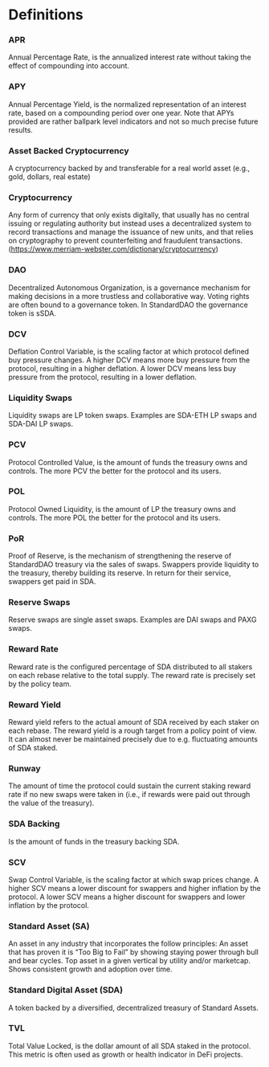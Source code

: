 # Definitions

### APR&#x20;

Annual Percentage Rate, is the annualized interest rate without taking the effect of compounding into account.&#x20;

### APY&#x20;

Annual Percentage Yield, is the normalized representation of an interest rate, based on a compounding period over one year. Note that APYs provided are rather ballpark level indicators and not so much precise future results.&#x20;

### Asset Backed Cryptocurrency&#x20;

A cryptocurrency backed by and transferable for a real world asset (e.g., gold, dollars, real estate)&#x20;

### Cryptocurrency

Any form of currency that only exists digitally, that usually has no central issuing or regulating authority but instead uses a decentralized system to record transactions and manage the issuance of new units, and that relies on cryptography to prevent counterfeiting and fraudulent transactions. (https://www.merriam-webster.com/dictionary/cryptocurrency)&#x20;

### DAO&#x20;

Decentralized Autonomous Organization, is a governance mechanism for making decisions in a more trustless and collaborative way. Voting rights are often bound to a governance token. In StandardDAO the governance token is sSDA.&#x20;

### DCV&#x20;

Deflation Control Variable, is the scaling factor at which protocol defined buy pressure changes. A higher DCV means more buy pressure from the protocol, resulting in a higher deflation. A lower DCV means less buy pressure from the protocol, resulting in a lower deflation.&#x20;

### Liquidity Swaps&#x20;

Liquidity swaps are LP token swaps. Examples are SDA-ETH LP swaps and SDA-DAI LP swaps.&#x20;

### PCV&#x20;

Protocol Controlled Value, is the amount of funds the treasury owns and controls. The more PCV the better for the protocol and its users.&#x20;

### POL&#x20;

Protocol Owned Liquidity, is the amount of LP the treasury owns and controls. The more POL the better for the protocol and its users.&#x20;

### PoR&#x20;

Proof of Reserve, is the mechanism of strengthening the reserve of StandardDAO treasury via the sales of swaps. Swappers provide liquidity to the treasury, thereby building its reserve. In return for their service, swappers get paid in SDA.&#x20;

### Reserve Swaps&#x20;

Reserve swaps are single asset swaps. Examples are DAI swaps and PAXG swaps.&#x20;

### Reward Rate&#x20;

Reward rate is the configured percentage of SDA distributed to all stakers on each rebase relative to the total supply. The reward rate is precisely set by the policy team.&#x20;

### Reward Yield&#x20;

Reward yield refers to the actual amount of SDA received by each staker on each rebase. The reward yield is a rough target from a policy point of view. It can almost never be maintained precisely due to e.g. fluctuating amounts of SDA staked.&#x20;

### Runway

The amount of time the protocol could sustain the current staking reward rate if no new swaps were taken in (i.e., if rewards were paid out through the value of the treasury).

### SDA Backing&#x20;

Is the amount of funds in the treasury backing SDA.&#x20;

### SCV&#x20;

Swap Control Variable, is the scaling factor at which swap prices change. A higher SCV means a lower discount for swappers and higher inflation by the protocol. A lower SCV means a higher discount for swappers and lower inflation by the protocol.&#x20;

### Standard Asset (SA)&#x20;

An asset in any industry that incorporates the follow principles: An asset that has proven it is “Too Big to Fail” by showing staying power through bull and bear cycles. Top asset in a given vertical by utility and/or marketcap. Shows consistent growth and adoption over time.

### Standard Digital Asset (SDA)

A token backed by a diversified, decentralized treasury of Standard Assets.

### TVL&#x20;

Total Value Locked, is the dollar amount of all SDA staked in the protocol. This metric is often used as growth or health indicator in DeFi projects.&#x20;
